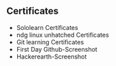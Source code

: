 ## Certificates

* Sololearn Certificates
* ndg linux unhatched Certificates
* Git learning Certificates
* First Day Github-Screenshot
* Hackerearth-Screenshot
